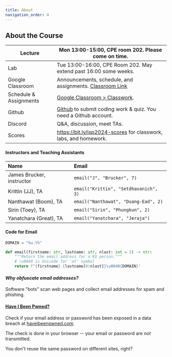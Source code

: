 ```yaml
---
title: About
navigation_order: 4
---
```


## About the Course

[google-classroom]: https://classroom.google.com/c/NjkxNTc2NDc5NzM4
[classroom-classwork]: https://classroom.google.com/c/NjkxNTc2NDc5NzM4/t/all

| Lecture      | Mon 13:00-15:00, CPE room 202. Please come on time.
|--------------|--------------------------------------------------------
| Lab          | Tue 13:00-16:00, CPE Room 202. May extend past 16:00 some weeks.
| Google Classroom       | Announcements, schedule, and assignments. [Classroom Link][google-classroom] 
| Schedule & Assignments | [Google Classroom > Classwork][classroom-classwork].
| Github       | [Github](https://github.com) to submit coding work & quiz. You need a Github account. 
| Discord                | Q&A, discussion, meet TAs.  |
| Scores       | <https://bit.ly/isp2024-scores> for classwork, labs, and homework.


#### Instructors and Teaching Assistants

| Name                        | Email
|:----------------------------|:---------------
| James Brucker, instructor   | `email("J", "Brucker", 7)`
| Krittin (JJ), TA            | `email("Krittin", "Setdhavanich", 3)`
| Nanthawat (Boom), TA        | `email("Nanthawat", "Duang-Ead", 2)`
| Sirin (Toey), TA            | `email("Sirin", "Phungkun", 2)`
| Yanatchara (Great), TA      | `email("Yanatchara", "Jeraja")`

#### Code for Email

```python
DOMAIN = "ku.th"

def email(firstname: str, lastname: str, nlast: int = 1) -> str:
    """Return the email address for a KU person."""
    # \u0040 is Unicode for 'at' symbol
    return f"{firstname}.{lastname[0:nlast]}\u0040{DOMAIN}"
```

#### *Why obfuscate email addresses?*    

Software "bots" scan web pages and collect email addresses for spam and phishing.  

#### [Have I Been Pwned?](https://haveibeenpwned.com)

Check if your email address or password has been exposed 
in a data breach at [haveibeenpwned.com](https://haveibeenpwned.com).

The check is done in your browser -- your email or password are *not* transmitted.

You don't reuse the same password on different sites, right?

